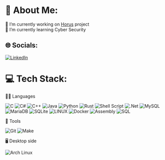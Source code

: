 # 💫 About Me:
🔭 I’m currently working on [Horus](https://github.com/HorusRS/Horus) project<br>🌱 I’m currently learning Cyber Security

## 🌐 Socials:
[![LinkedIn](https://img.shields.io/badge/LinkedIn-%230077B5.svg?logo=linkedin&logoColor=white)](https://linkedin.com/in/liam-sapir-ab0404233) 

# 💻 Tech Stack:
🧑‍💻 Languages

![C](https://img.shields.io/badge/c-%2300599C.svg?style=flat&logo=c&logoColor=white) ![C#](https://img.shields.io/badge/c%23-%23239120.svg?style=flat&logo=c-sharp&logoColor=white) ![C++](https://img.shields.io/badge/c++-%2300599C.svg?style=flat&logo=c%2B%2B&logoColor=white) ![Java](https://img.shields.io/badge/java-%23ED8B00.svg?style=flat&logo=java&logoColor=white) ![Python](https://img.shields.io/badge/python-3670A0?style=flat&logo=python&logoColor=ffdd54) ![Rust](https://img.shields.io/badge/rust-%23000000.svg?style=flat&logo=rust&logoColor=white) ![Shell Script](https://img.shields.io/badge/shell_script-%23121011.svg?style=flat&logo=gnu-bash&logoColor=white) ![.Net](https://img.shields.io/badge/.NET-5C2D91?style=flat&logo=.net&logoColor=white) ![MySQL](https://img.shields.io/badge/mysql-%2300f.svg?style=flat&logo=mysql&logoColor=white) ![MariaDB](https://img.shields.io/badge/MariaDB-003545?style=flat&logo=mariadb&logoColor=white) ![SQLite](https://img.shields.io/badge/sqlite-%2307405e.svg?style=flat&logo=sqlite&logoColor=white) ![LINUX](https://img.shields.io/badge/Linux-FCC624?style=flat&logo=linux&logoColor=black) ![Docker](https://img.shields.io/badge/docker-%230db7ed.svg?style=flat&logo=docker&logoColor=white)
![Assembly](https://camo.githubusercontent.com/8227f9b9a9d2299f5c4dda434e8e47510c3a7bb7c521a4d7117e8c7cf9ff63c3/68747470733a2f2f696d672e736869656c64732e696f2f62616467652f417373656d626c792d3433323132313f7374796c653d666c6174266c6f676f3d383661736d266c6f676f436f6c6f723d726564)
![SQL](https://camo.githubusercontent.com/9aaf15225dcc513f44a3be86d8b78fde0ef285dc75e8357b283cd58f2f7797ec/68747470733a2f2f696d672e736869656c64732e696f2f62616467652f53514c2d3345363742333f7374796c653d666c6174266c6f676f3d73716c697465266c6f676f436f6c6f723d7768697465)

🔧 Tools

![Git](https://camo.githubusercontent.com/e711186b82a733a4ded940631588fafc48d42db0fecf7eac5cb86ffa25c24d44/68747470733a2f2f696d672e736869656c64732e696f2f62616467652f4c617a796769742d3332333233323f7374796c653d666c6174266c6f676f3d676974266c6f676f436f6c6f723d464641453333)
![Make](https://camo.githubusercontent.com/18bfc0cdb7c78c3ea27fd6b777610a804c58daeb8cb8c20f70015025f122e7d6/68747470733a2f2f696d672e736869656c64732e696f2f62616467652f4d616b652d3444353745333f267374796c653d666c6174266c6f676f3d636d616b65266c6f676f436f6c6f723d7768697465)

🖥️ Desktop side

![Arch Linux](https://camo.githubusercontent.com/218faa517133b989b3eb36cbe0f1b2d26ed8c3b569c9d87e6869d780162537c8/68747470733a2f2f696d672e736869656c64732e696f2f62616467652f417263685f4c696e75782d3137393344313f7374796c653d666c6174266c6f676f3d617263682d6c696e7578266c6f676f436f6c6f723d7768697465)
